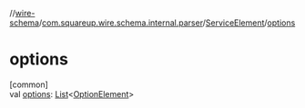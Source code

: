 //[wire-schema](../../../index.md)/[com.squareup.wire.schema.internal.parser](../index.md)/[ServiceElement](index.md)/[options](options.md)

# options

[common]\
val [options](options.md): [List](https://kotlinlang.org/api/latest/jvm/stdlib/kotlin.collections/-list/index.html)&lt;[OptionElement](../-option-element/index.md)&gt;

